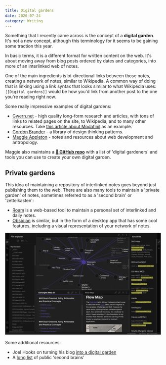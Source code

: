 ```yaml
---
title: Digital gardens
date: 2020-07-24
category: Writing
---
```


Something that I recently came across is the concept of a **digital garden**. It's not a new concept, although this terminology for it seems to be gaining some traction this year.

In basic terms, it is a different format for written content on the web. It's about moving away from blog posts ordered by dates and categories, into more of an interlinked web of notes.

One of the main ingredients is bi-directional links between those notes, creating a network of notes, similar to Wikipedia. A common way of doing that is linking using a link syntax that looks similar to what Wikipedia uses: `[[Digital gardens]]` would be how you'd link from another post to the one you're reading right now.

Some really impressive examples of digital gardens:

- [Gwern.net](https://www.gwern.net/) - high quality long-form research and articles, with tons of links to related pages on the site, to Wikipedia, and to many other resources. Take [this article about Modafinil](https://www.gwern.net/Modafinil) as an example.
- [Gordon Brander](http://gordonbrander.com/pattern/) - a library of design thinking patterns.
- [Maggie Appleton](https://maggieappleton.com/garden/) - notes and resources about web development and antropology.

Maggie also maintains a **[🌱 GitHub repo](https://github.com/MaggieAppleton/digital-gardeners)** with a list of 'digital gardeners' and tools you can use to create your own digital garden.

## Private gardens

This idea of maintaining a repository of interlinked notes goes beyond just publishing them to the web. There are also many tools to maintain a 'private garden' of notes, sometimes referred to as a 'second brain' or 'zettelkasten':

- [Roam](https://roamresearch.com/) is a web-based tool to maintain a personal set of interlinked and daily notes.
- [Obsidian](https://obsidian.md/) is similar, but in the form of a desktop app that has some cool features, including a visual representation of your network of notes.

![Obsidian app](obsidian.png)

Some additional resources:

- Joel Hooks on turning his blog [into a digital garden](https://joelhooks.com/digital-garden)
- A [long list](https://github.com/KasperZutterman/Second-Brain) of public 'second brains'
